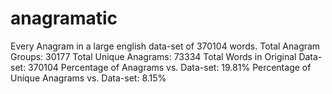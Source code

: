 # anagramatic
Every Anagram in a large english data-set of 370104 words.
Total Anagram Groups: 30177
Total Unique Anagrams: 73334
Total Words in Original Data-set: 370104
Percentage of Anagrams vs. Data-set: 19.81%
Percentage of Unique Anagrams vs. Data-set: 8.15%
